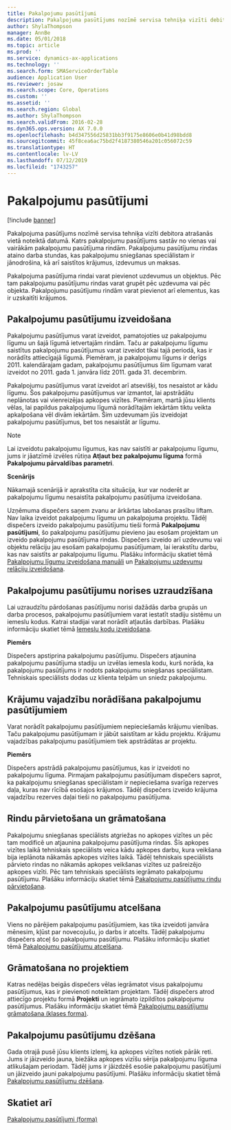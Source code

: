```yaml
---
title: Pakalpojumu pasūtījumi
description: Pakalpojuma pasūtījums nozīmē servisa tehniķa vizīti debitora atrašanās vietā noteiktā datumā.
author: ShylaThompson
manager: AnnBe
ms.date: 05/01/2018
ms.topic: article
ms.prod: ''
ms.service: dynamics-ax-applications
ms.technology: ''
ms.search.form: SMAServiceOrderTable
audience: Application User
ms.reviewer: josaw
ms.search.scope: Core, Operations
ms.custom: ''
ms.assetid: ''
ms.search.region: Global
ms.author: ShylaThompson
ms.search.validFrom: 2016-02-28
ms.dyn365.ops.version: AX 7.0.0
ms.openlocfilehash: b4d347556d25831bb3f9175e8606e0b41d98bdd8
ms.sourcegitcommit: 45f8cea6ac75bd2f4187380546a201c056072c59
ms.translationtype: HT
ms.contentlocale: lv-LV
ms.lasthandoff: 07/12/2019
ms.locfileid: "1743257"
---
```

# <a name="service-orders"></a>Pakalpojumu pasūtījumi   

[!include [banner](../includes/banner.md)]


Pakalpojuma pasūtījums nozīmē servisa tehniķa vizīti debitora atrašanās vietā noteiktā datumā. Katrs pakalpojumu pasūtījums sastāv no vienas vai vairākām pakalpojumu pasūtījuma rindām. Pakalpojumu pasūtījumu rindas ataino darba stundas, kas pakalpojumu sniegšanas speciālistam ir jānodrošina, kā arī saistītos krājumus, izdevumus un maksas.

Pakalpojuma pasūtījuma rindai varat pievienot uzdevumus un objektus. Pēc tam pakalpojumu pasūtījumu rindas varat grupēt pēc uzdevuma vai pēc objekta. Pakalpojumu pasūtījumu rindām varat pievienot arī elementus, kas ir uzskaitīti krājumos.

## <a name="create-service-orders"></a>Pakalpojumu pasūtījumu izveidošana

Pakalpojumu pasūtījumus varat izveidot, pamatojoties uz pakalpojumu līgumu un šajā līgumā ietvertajām rindām. Taču ar pakalpojumu līgumu saistītus pakalpojumu pasūtījumus varat izveidot tikai tajā periodā, kas ir norādīts attiecīgajā līgumā. Piemēram, ja pakalpojumu līgums ir derīgs 2011. kalendārajam gadam, pakalpojumu pasūtījumus šim līgumam varat izveidot no 2011. gada 1. janvāra līdz 2011. gada 31. decembrim.

Pakalpojumu pasūtījumus varat izveidot arī atsevišķi, tos nesaistot ar kādu līgumu. Šos pakalpojumu pasūtījumus var izmantot, lai apstrādātu neplānotas vai vienreizējas apkopes vizītes. Piemēram, martā jūsu klients vēlas, lai papildus pakalpojumu līgumā norādītajām iekārtām tiktu veikta apkalpošana vēl divām iekārtām. Šim uzdevumam jūs izveidojat pakalpojumu pasūtījumus, bet tos nesaistāt ar līgumu.


> [!NOTE]
> <P>Lai izveidotu pakalpojumu līgumus, kas nav saistīti ar pakalpojumu līgumu, jums ir jāatzīmē izvēles rūtiņa <STRONG>Atļaut bez pakalpojumu līguma</STRONG> formā <STRONG>Pakalpojumu pārvaldības parametri</STRONG>.</P>

**Scenārijs**

Nākamajā scenārijā ir aprakstīta cita situācija, kur var noderēt ar pakalpojumu līgumu nesaistīta pakalpojumu pasūtījuma izveidošana.

Uzņēmuma dispečers saņem zvanu ar ārkārtas labošanas prasību liftam. Nav laika izveidot pakalpojumu līgumu un pakalpojuma projektu. Tādēļ dispečers izveido pakalpojumu pasūtījumu tieši formā **Pakalpojumu pasūtījumi**, šo pakalpojumu pasūtījumu pievieno jau esošam projektam un izveido pakalpojumu pasūtījuma rindas. Dispečers izveido arī uzdevumu vai objektu relāciju jau esošam pakalpojumu pasūtījumam, lai ierakstītu darbu, kas nav saistīts ar pakalpojumu līgumu. Plašāku informāciju skatiet tēmā [Pakalpojumu līgumu izveidošana manuāli](create-service-orders-manually.md) un [Pakalpojumu uzdevumu relāciju izveidošana](create-service-task-relations.md).

## <a name="monitor-the-progress-of-service-orders"></a>Pakalpojumu pasūtījumu norises uzraudzīšana

Lai uzraudzītu pārdošanas pasūtījumu norisi dažādās darba grupās un darba procesos, pakalpojumu pasūtījumiem varat iestatīt stadiju sistēmu un iemeslu kodus. Katrai stadijai varat norādīt atļautās darbības. Plašāku informāciju skatiet tēmā [Iemeslu kodu izveidošana](create-reason-codes.md).

**Piemērs**

Dispečers apstiprina pakalpojumu pasūtījumu. Dispečers atjaunina pakalpojumu pasūtījuma stadiju un izvēlas iemesla kodu, kurš norāda, ka pakalpojumu pasūtījums ir nodots pakalpojumu sniegšanas speciālistam. Tehniskais speciālists dodas uz klienta telpām un sniedz pakalpojumu.

## <a name="specify-item-requirements-for-service-orders"></a>Krājumu vajadzību norādīšana pakalpojumu pasūtījumiem

Varat norādīt pakalpojumu pasūtījumiem nepieciešamās krājumu vienības. Taču pakalpojumu pasūtījumam ir jābūt saistītam ar kādu projektu. Krājumu vajadzības pakalpojumu pasūtījumiem tiek apstrādātas ar projektu. 

**Piemērs**

Dispečers apstrādā pakalpojumu pasūtījumus, kas ir izveidoti no pakalpojumu līguma. Pirmajam pakalpojumu pasūtījumam dispečers saprot, ka pakalpojumu sniegšanas speciālistam ir nepieciešama svarīga rezerves daļa, kuras nav rīcībā esošajos krājumos. Tādēļ dispečers izveido krājuma vajadzību rezerves daļai tieši no pakalpojumu pasūtījuma.

## <a name="move-and-post-lines"></a>Rindu pārvietošana un grāmatošana

Pakalpojumu sniegšanas speciālists atgriežas no apkopes vizītes un pēc tam modificē un atjaunina pakalpojumu pasūtījuma rindas. Šīs apkopes vizītes laikā tehniskais speciālists veica kādu apkopes darbu, kura veikšana bija ieplānota nākamās apkopes vizītes laikā. Tādēļ tehniskais speciālists pārvieto rindas no nākamās apkopes veikšanas vizītes uz pašreizējo apkopes vizīti. Pēc tam tehniskais speciālists iegrāmato pakalpojumu pasūtījumu. Plašāku informāciju skatiet tēmā [Pakalpojumu pasūtījumu rindu pārvietošana](move-service-order-lines.md).

## <a name="cancel-service-orders"></a>Pakalpojumu pasūtījumu atcelšana

Viens no pārējiem pakalpojumu pasūtījumiem, kas tika izveidoti janvāra mēnesim, kļūst par novecojušu, jo darbs ir atcelts. Tādēļ pakalpojumu dispečers atceļ šo pakalpojumu pasūtījumu. Plašāku informāciju skatiet tēmā [Pakalpojumu pasūtījumu atcelšana](cancel-service-orders.md).

## <a name="post-from-projects"></a>Grāmatošana no projektiem

Katras nedēļas beigās dispečers vēlas iegrāmatot visus pakalpojumu pasūtījumus, kas ir pievienoti noteiktam projektam. Tādēļ dispečers atrod attiecīgo projektu formā **Projekti** un iegrāmato izpildītos pakalpojumu pasūtījumus. Plašāku informāciju skatiet tēmā [Pakalpojumu pasūtījumu grāmatošana (klases forma)](https://technet.microsoft.com/library/aa574685\(v=ax.60\)).

## <a name="delete-service-orders"></a>Pakalpojumu pasūtījumu dzēšana

Gada otrajā pusē jūsu klients izlemj, ka apkopes vizītes notiek pārāk reti. Jums ir jāizveido jauna, biežāka apkopes vizīšu sērija pakalpojumu līguma atlikušajam periodam. Tādēļ jums ir jāizdzēš esošie pakalpojumu pasūtījumi un jāizveido jauni pakalpojumu pasūtījumi. Plašāku informāciju skatiet tēmā [Pakalpojumu pasūtījumu dzēšana](delete-service-orders.md).

## <a name="see-also"></a>Skatiet arī

[Pakalpojumu pasūtījumi (forma)](https://technet.microsoft.com/library/aa554361\(v=ax.60\))

  


